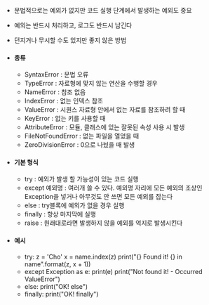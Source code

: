 - 문법적으로는 예외가 없지만 코드 실행 단계에서 발생하는 예외도 중요
- 예외는 반드시 처리하고, 로그도 반드시 남긴다
- 던지거나 무시할 수도 있지만 좋지 않은 방법
- #### 종류
	- SyntaxError : 문법 오류
	- TypeError : 자료형에 맞지 않는 연산을 수행할 경우
	- NameError : 참조 없음
	- IndexError : 없는 인덱스 참조
	- ValueError : 시퀀스 자료형 안에서 없는 자료를 참조하려 할 때
	- KeyError : 없는 키를 사용할 때
	- AttributeError : 모듈, 클래스에 있는 잘못된 속성 사용 시 발생
	- FileNotFoundError : 없는 파일을 열었을 때
	- ZeroDivisionError : 0으로 나눴을 때 발생

- #### 기본 형식
	- try : 예외가 발생 할 가능성이 있는 코드 실행
	- except 예외명 : 여러개 쓸 수 있다. 예외명 자리에 모든 예외의 조상인 Exception을 넣거나 아무것도 안 쓰면 모든 예외를 잡는다
	- else : try블록에 예외가 없을 경우 실행
	- finally : 항상 마지막에 실행
	- raise : 원래대로라면 발생하지 않을 예외를 억지로 발생시킨다

- #### 예시
	- try:
		z = 'Cho'
		x = name.index(z)
		print("{} Found it! {} in name".format(z, x + 1))
	- except Exception as e:
		print(e)
		print("Not found it! - Occurred ValueError")
	- else:
		print("OK! else")
	- finally:
		print("OK! finally")